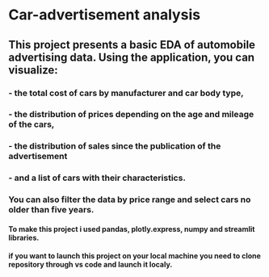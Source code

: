 # Car-advertisement analysis
## This project presents a basic EDA of automobile advertising data. Using the application, you can visualize:
### - the total cost of cars by manufacturer and car body type, 
### - the distribution of prices depending on the age and mileage of the cars, 
### - the distribution of sales since the publication of the advertisement 
### - and a list of cars with their characteristics. 
### You can also filter the data by price range and select cars no older than five years.

#### To make this project i used pandas, plotly.express, numpy and streamlit libraries.
#### if you want to launch this project on your local machine you need to clone repository through vs code and launch it localy.
